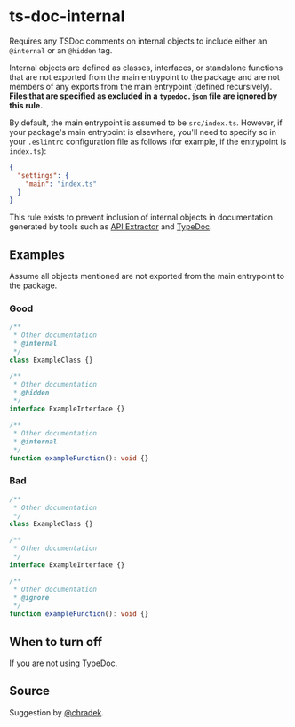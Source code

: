 # ts-doc-internal

Requires any TSDoc comments on internal objects to include either an `@internal` or an `@hidden` tag.

Internal objects are defined as classes, interfaces, or standalone functions that are not exported from the main entrypoint to the package and are not members of any exports from the main entrypoint (defined recursively). **Files that are specified as excluded in a `typedoc.json` file are ignored by this rule.**

By default, the main entrypoint is assumed to be `src/index.ts`. However, if your package's main entrypoint is elsewhere, you'll need to specify so in your `.eslintrc` configuration file as follows (for example, if the entrypoint is `index.ts`):

```json
{
  "settings": {
    "main": "index.ts"
  }
}
```

This rule exists to prevent inclusion of internal objects in documentation generated by tools such as [API Extractor](https://api-extractor.com/) and [TypeDoc](https://typedoc.org/).

## Examples

Assume all objects mentioned are not exported from the main entrypoint to the package.

### Good

```ts
/**
 * Other documentation
 * @internal
 */
class ExampleClass {}
```

```ts
/**
 * Other documentation
 * @hidden
 */
interface ExampleInterface {}
```

```ts
/**
 * Other documentation
 * @internal
 */
function exampleFunction(): void {}
```

### Bad

```ts
/**
 * Other documentation
 */
class ExampleClass {}
```

```ts
/**
 * Other documentation
 */
interface ExampleInterface {}
```

```ts
/**
 * Other documentation
 * @ignore
 */
function exampleFunction(): void {}
```

## When to turn off

If you are not using TypeDoc.

## Source

Suggestion by [@chradek](https://github.com/chradek).
